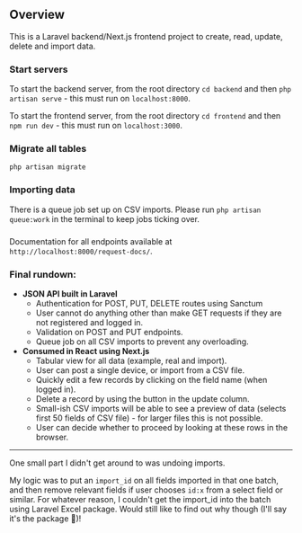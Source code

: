 ## Overview

This is a Laravel backend/Next.js frontend project to create, read, update, delete and import data.

### Start servers

To start the backend server, from the root directory `cd backend` and then `php artisan serve` - this must run on `localhost:8000`.

To start the frontend server, from the root directory `cd frontend` and then `npm run dev` - this must run on `localhost:3000`.

### Migrate all tables

`php artisan migrate`

### Importing data

There is a queue job set up on CSV imports. Please run `php artisan queue:work` in the terminal to keep jobs ticking over.

###

Documentation for all endpoints available at `http://localhost:8000/request-docs/`.

### Final rundown:

- <strong>JSON API built in Laravel</strong>
  - Authentication for POST, PUT, DELETE routes using Sanctum
  - User cannot do anything other than make GET requests if they are not registered and logged in.
  - Validation on POST and PUT endpoints.
  - Queue job on all CSV imports to prevent any overloading.
- <strong>Consumed in React using Next.js</strong>
  - Tabular view for all data (example, real and import).
  - User can post a single device, or import from a CSV file.
  - Quickly edit a few records by clicking on the field name (when logged in).
  - Delete a record by using the button in the update column.
  - Small-ish CSV imports will be able to see a preview of data (selects first 50 fields of CSV file) - for larger files this is not possible.
  - User can decide whether to proceed by looking at these rows in the browser.

<hr>
    
One small part I didn't get around to was undoing imports.

My logic was to put an `import_id` on all fields imported in that one batch, and then remove relevant fields if user chooses `id:x` from a select field or similar. For whatever reason, I couldn't get the import_id into the batch using Laravel Excel package. Would still like to find out why though (I'll say it's the package 🤣)!
